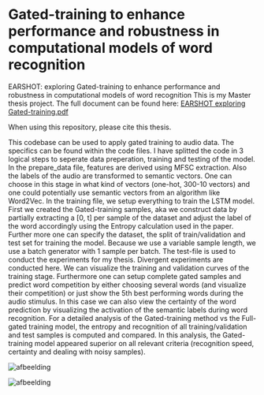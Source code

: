 # Gated-training to enhance performance and robustness in computational models of word recognition

EARSHOT: exploring Gated-training to enhance performance and robustness in computational models of word recognition
This is my Master thesis project. The full document can be found here: [EARSHOT exploring Gated-training.pdf](https://github.com/peppievt/Gated-training/files/8418969/EARSHOT.exploring.Gated-training.pdf)

When using this repository, please cite this thesis.

This codebase can be used to apply gated training to audio data. The specifics can be found within the code files. I have splitted the code in 3 logical steps to seperate data preperation, training and testing of the model. In the prepare_data file, features are derived using MFSC extraction. Also the labels of the audio are transformed to semantic vectors. One can choose in this stage in what kind of vectors (one-hot, 300-10 vectors) and one could potentially use semantic vectors from an algorithm like Word2Vec.
In the training file, we setup everything to train the LSTM model. First we created the Gated-training samples, aka we construct data by partially extracting a [0, t] per sample of the dataset and adjust the label of the word accordingly using the Entropy calculation used in the paper. 
Further more one can specify the dataset, the split of train/validation and test set for training the model. Because we use a variable sample length, we use a batch generator with 1 sample per batch.
The test-file is used to conduct the experiments for my thesis. Divergent experiments are conducted here. We can visualize the training and validation curves of the training stage. Furthermore one can setup complete gated samples and predict word competition by either choosing several words (and visualize their competition) or just show the 5th best performing words during the audio stimulus. In this case we can also view the certainty of the word prediction by visualizing the activation of the semantic labels during word recognition. 
For a detailed analysis of the Gated-training method vs the Full-gated training model, the entropy and recognition of all training/validation and test samples is computed and compared. In this analysis, the Gated-training model appeared superior on all relevant criteria (recognition speed, certainty and dealing with noisy samples).

![afbeelding](https://user-images.githubusercontent.com/47629010/161780178-b1e0be8e-afff-405e-8643-57a47e988933.png)

![afbeelding](https://user-images.githubusercontent.com/47629010/161780268-6a6c28fc-e443-4086-b352-25bcb52e3506.png)
